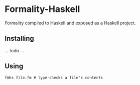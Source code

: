 Formality-Haskell
=================

Formality compiled to Haskell and exposed as a Haskell project.

Installing
----------

... todo ...

Using
-----

```
fmhs file.fm # type-checks a file's contents
```
